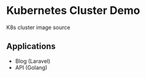 # Kubernetes Cluster Demo

K8s cluster image source

## Applications

- Blog (Laravel)
- API (Golang)

